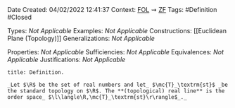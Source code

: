 <br />
<br />

Date Created: 04/02/2022 12:41:37
Context: [$\textrm{FOL}$](obsidian://open?file=First%20Order%20Logic)$\,\,\rightsquigarrow\,\,$[$\textrm{ZF}$](obsidian://open?file=Zermelo-Fraenkel%20Set%20Theory)
Tags: #Definition #Closed 

Types: _Not Applicable_
Examples: _Not Applicable_
Constructions: [[Euclidean Plane (Topology)]]
Generalizations: _Not Applicable_

Properties: _Not Applicable_
Sufficiencies: _Not Applicable_
Equivalences: _Not Applicable_
Justifications: _Not Applicable_

``` ad-Definition
title: Definition.

_Let $\R$ be the set of real numbers and let_ $\mc{T}_\textrm{st}$ _be the standard topology on $\R$. The **(topological) real line** is the order space_ $\l\langle\R,\mc{T}_\textrm{st}\r\rangle$_._

```
